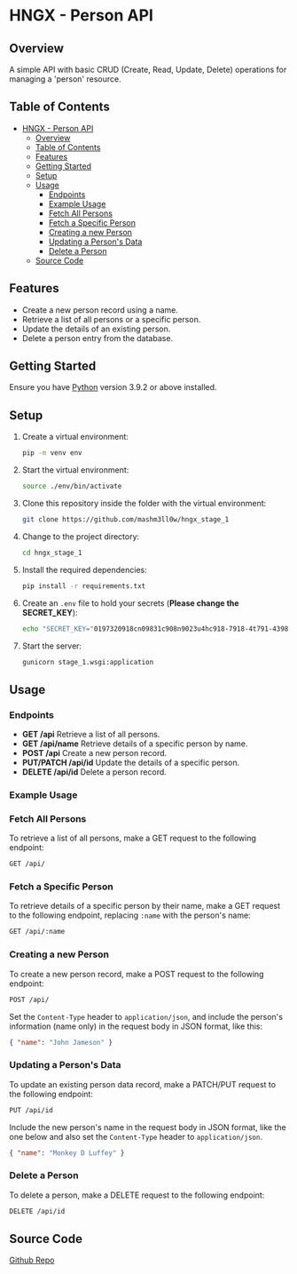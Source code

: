 # HNGX - Person API

## Overview

A simple API with basic CRUD (Create, Read, Update, Delete) operations for managing a 'person' resource.

## Table of Contents

- [HNGX - Person API](#hngx---person-api)
  - [Overview](#overview)
  - [Table of Contents](#table-of-contents)
  - [Features](#features)
  - [Getting Started](#getting-started)
  - [Setup](#setup)
  - [Usage](#usage)
    - [Endpoints](#endpoints)
    - [Example Usage](#example-usage)
    - [Fetch All Persons](#fetch-all-persons)
    - [Fetch a Specific Person](#fetch-a-specific-person)
    - [Creating a new Person](#creating-a-new-person)
    - [Updating a Person's Data](#updating-a-persons-data)
    - [Delete a Person](#delete-a-person)
  - [Source Code](#source-code)

## Features

- Create a new person record using a name.
- Retrieve a list of all persons or a specific person.
- Update the details of an existing person.
- Delete a person entry from the database.

## Getting Started

Ensure you have [Python](https://www.python.org/) version 3.9.2 or above  installed.

## Setup

1. Create a virtual environment:

   ```bash
   pip -m venv env
   ```

2. Start the virtual environment:

   ```bash
   source ./env/bin/activate
   ```

3. Clone this repository inside the folder with the virtual environment:

   ```bash
   git clone https://github.com/mashm3ll0w/hngx_stage_1
   ```

4. Change to the project directory:

   ```bash
   cd hngx_stage_1
   ```

5. Install the required dependencies:

   ```bash
   pip install -r requirements.txt
   ```

6. Create an `.env` file to hold your secrets (**Please change the SECRET_KEY**):

   ```bash
   echo "SECRET_KEY="0197320918cn09831c908n9023u4hc918-7918-4t791-4398v659"\nDEBUG=True\nALLOWED_HOSTS=['*']" > .env
   ```

7. Start the server:

   ```bash
   gunicorn stage_1.wsgi:application
   ```

## Usage

### Endpoints

- **GET /api** Retrieve a list of all persons.
- **GET /api/name** Retrieve details of a specific person by name.
- **POST /api** Create a new person record.
- **PUT/PATCH /api/id** Update the details of a specific person.
- **DELETE /api/id** Delete a person record.

### Example Usage

### Fetch All Persons

To retrieve a list of all persons, make a GET request to the following endpoint:

```bash
GET /api/
```

### Fetch a Specific Person

To retrieve details of a specific person by their name, make a GET request to the following endpoint, replacing `:name` with the person's name:

```bash
GET /api/:name
```

### Creating a new Person

To create a new person record, make a POST request to the following endpoint:

```bash
POST /api/
```

Set the `Content-Type` header to `application/json`, and include the person's information (name only) in the request body in JSON format, like this:

```json
{ "name": "John Jameson" }
```

### Updating a Person's Data

To update an existing person data record, make a PATCH/PUT request to the following endpoint:

```bash
PUT /api/id
```

Include the new person's name in the request body in JSON format, like the one below and also set the `Content-Type` header to `application/json`.

```json
{ "name": "Monkey D Luffey" }
```

### Delete a Person

To delete a person, make a DELETE request to the following endpoint:

```bash
DELETE /api/id
```

## Source Code

[Github Repo](https://github.com/mashm3ll0w/hngx_projects)
